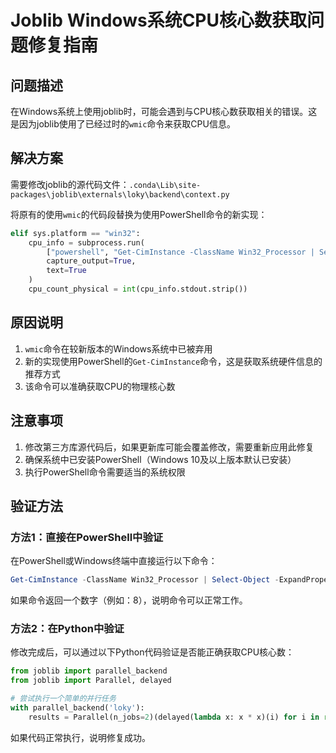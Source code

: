 # Joblib Windows系统CPU核心数获取问题修复指南

## 问题描述

在Windows系统上使用joblib时，可能会遇到与CPU核心数获取相关的错误。这是因为joblib使用了已经过时的`wmic`命令来获取CPU信息。

## 解决方案

需要修改joblib的源代码文件：`.conda\Lib\site-packages\joblib\externals\loky\backend\context.py`

将原有的使用`wmic`的代码段替换为使用PowerShell命令的新实现：

```python
elif sys.platform == "win32":
    cpu_info = subprocess.run(
        ["powershell", "Get-CimInstance -ClassName Win32_Processor | Select-Object -ExpandProperty NumberOfCores"],
        capture_output=True,
        text=True
    )
    cpu_count_physical = int(cpu_info.stdout.strip())
```

## 原因说明

1. `wmic`命令在较新版本的Windows系统中已被弃用
2. 新的实现使用PowerShell的`Get-CimInstance`命令，这是获取系统硬件信息的推荐方式
3. 该命令可以准确获取CPU的物理核心数

## 注意事项

1. 修改第三方库源代码后，如果更新库可能会覆盖修改，需要重新应用此修复
2. 确保系统中已安装PowerShell（Windows 10及以上版本默认已安装）
3. 执行PowerShell命令需要适当的系统权限

## 验证方法

### 方法1：直接在PowerShell中验证
在PowerShell或Windows终端中直接运行以下命令：
```powershell
Get-CimInstance -ClassName Win32_Processor | Select-Object -ExpandProperty NumberOfCores
```
如果命令返回一个数字（例如：8），说明命令可以正常工作。

### 方法2：在Python中验证
修改完成后，可以通过以下Python代码验证是否能正确获取CPU核心数：

```python
from joblib import parallel_backend
from joblib import Parallel, delayed

# 尝试执行一个简单的并行任务
with parallel_backend('loky'):
    results = Parallel(n_jobs=2)(delayed(lambda x: x * x)(i) for i in range(10))
```

如果代码正常执行，说明修复成功。 